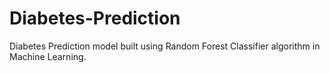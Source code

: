 # Diabetes-Prediction
Diabetes Prediction model built using Random Forest Classifier algorithm in Machine Learning.
